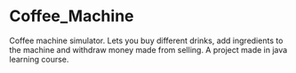 # Coffee_Machine
Coffee machine simulator. Lets you buy different drinks, add ingredients to the machine and withdraw money made from selling.
A project made in java learning course.
